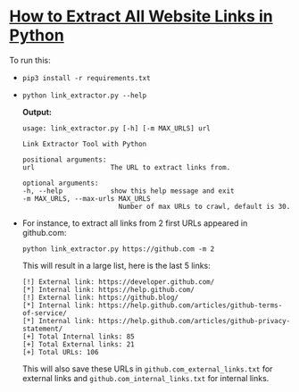 # [How to Extract All Website Links in Python]()
To run this:
- `pip3 install -r requirements.txt`
-
    ```
    python link_extractor.py --help
    ```
    **Output:**
    ```
    usage: link_extractor.py [-h] [-m MAX_URLS] url

    Link Extractor Tool with Python

    positional arguments:
    url                   The URL to extract links from.

    optional arguments:
    -h, --help            show this help message and exit
    -m MAX_URLS, --max-urls MAX_URLS
                            Number of max URLs to crawl, default is 30.
    ```
- For instance, to extract all links from 2 first URLs appeared in github.com:
    ```
    python link_extractor.py https://github.com -m 2
    ```
    This will result in a large list, here is the last 5 links:
    ```
    [!] External link: https://developer.github.com/
    [*] Internal link: https://help.github.com/
    [!] External link: https://github.blog/
    [*] Internal link: https://help.github.com/articles/github-terms-of-service/
    [*] Internal link: https://help.github.com/articles/github-privacy-statement/
    [+] Total Internal links: 85
    [+] Total External links: 21
    [+] Total URLs: 106
    ```
    This will also save these URLs in `github.com_external_links.txt` for external links and `github.com_internal_links.txt` for internal links.
